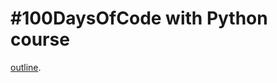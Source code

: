 # #100DaysOfCode with Python course
[outline](https://training.talkpython.fm/courses/explore_100days_in_python/100-days-of-code-in-python).
